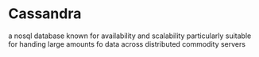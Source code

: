 # Cassandra

a nosql database known for availability and scalability
particularly suitable for handing large amounts fo data across distributed commodity servers